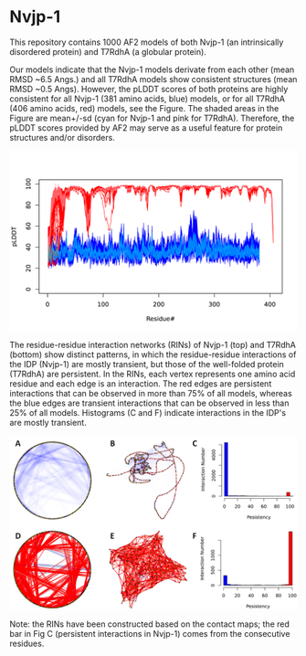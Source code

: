 # Nvjp-1
This repository contains 1000 AF2 models of both Nvjp-1 (an intrinsically disordered protein) and T7RdhA (a globular protein).

Our models indicate that the Nvjp-1 models derivate from each other (mean RMSD ~6.5 Angs.) and all T7RdhA models show consistent structures (mean RMSD ~0.5 Angs).
However, the pLDDT scores of both proteins are highly consistent for all Nvjp-1 (381 amino acids, blue) models, or for all T7RdhA (406 amino acids, red) models, see the Figure. The shaded areas in the Figure are mean+/-sd (cyan for Nvjp-1 and pink for T7RdhA). Therefore, the pLDDT scores provided by AF2 may serve as a useful feature for protein structures and/or disorders.

![The pLDDT Profiles of T7RdhA (red) and Nvjp-1 (blue)](https://github.com/haoboguo/Nvjp-1/blob/main/t7rdha-nvjp1.plddt.all.png)

The residue-residue interaction networks (RINs) of Nvjp-1 (top) and T7RdhA (bottom) show distinct patterns, in which the residue-residue interactions of the IDP (Nvjp-1) are mostly transient, but those of the well-folded protein (T7RdhA) are persistent. In the RINs, each vertex represents one amino acid residue and each edge is an interaction. The red edges are persistent interactions that can be observed in more than 75% of all models, whereas the blue edges are transient interactions that can be observed in less than 25% of all models. Histograms (C and F) indicate interactions in the IDP's are mostly transient.

![Residue-residue interaction networks](https://github.com/haoboguo/Nvjp-1/blob/main/RIN.png)

Note: the RINs have been constructed based on the contact maps; the red bar in Fig C (persistent interactions in Nvjp-1) comes from the consecutive residues.
